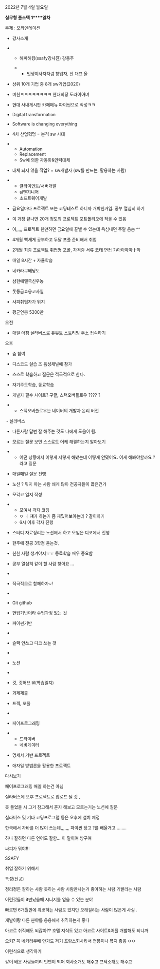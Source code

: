 2022년 7월 4일 월요일

**실무형** **풀스택** **1****일차**

주제 : 오리엔테이션



- 강사소개

- - 해피해킹(ssafy강사진) 강동주

  - - 멋쟁이사자처럼 창업자, 전 대표 올

 

- 상위 10개 기업 중 8개 sw기업(2020)

- 미친ㅋㅋㅋㅋㅋㅋㅋㅋ 현대회장 도라이아녀 

- 현대 사내게시판 카페메뉴 파이썬으로 작성ㅋㅋ

- Digital transformation

- Software is changing everything

- 4차 산업혁명 = 본격 sw 시대

- - Automation
  - Replacement
  - Sw에 의한 자동화&인력대체 



- 대체 되지 않을 직업? = sw개발자 (sw를 만드는, 활용하는 사람)

- - 클라이언트/서버개발
  - ai엔지니어
  - 소프트웨어개발



- 금요일마다 프로젝트 또는 코딩테스트 하니까 개빡센거임. 공부 열심히 하기 
- 이 과정 끝나면 20개 정도의 프로젝트 포트폴리오에 적을 수 있음 
- 아,,,,, 프로젝트 웬만하면 금요일에 끝낼 수 있는데 욕심내면 주말 음슴 ^^ 
- 4개월 빡세게 공부하고 두달 포폴 준비해서 취업
- 2개월 최종 프로젝트 취업형 포폴, 자격증 서류 코테 면접 갸아아아아ㅏ악 
- 매일 8시간 + 자율학습 



- 네카라쿠배당토 
- 삼현에엘국신우농 
- 롯동금효웅코사일
- 사피취업자가 뭐지 
- 평균연봉 5300만 





오전

- 매일 아침 실라버스로 유뷰트 스트리밍 주소 접속하기 



오후

- 줌 참여
- 디스코드 실습 조 음성채널에 참가  



- 스스로 학습하고 질문은 적극적으로 한다. 

- 자기주도학습, 동료학습 

- 개발자 필수 사이트? 구글, 스택오버플로우 ???? ?

- - 스택오버플로우는 네이버의 개발자 온리 버전

​	-	실라버스 

- 다른사람 답변 잘 해주는 것도 나에게 도움이 됨. 

- 모르는 질문 보면 스스로도 어케 해결하는지 알아보기 

- - 어떤 상황에서 이렇게 저렇게 해봤는데 어떻게 안됐어요. 어케 해봐야할까요 ? 라고 질문 



- 매일매일 설문 진행



- 노션 ? 뭐지 아는 사람 왜케 많아 전공자들이 많은건가





- 모각코 일지 작성 

- - 모여서 각자 코딩 
  - ㅇ ㅓ 쟤가 하는거 좀 재밌어보이는데 ? 같이하기 
  - 6시 이후 각자 진행 



- 스터디 자료정리는 노션에서 하고 모임은 디코에서 진행 



- 한주에 전공 3학점 듣는것, 

- 친한 사람 생겨야지ㅜㅜ 동료학습 매우 중요함 

- 공부 열심히 같이 할 사람 찾아요 …

- 

- 적극적으로 함께하자~!

- 

- Git github 

- 현업기반이라 수업과정 있는 것 

- 파이썬기반

- 

- 슬랙 안쓰고 디코 쓰는 것 

- 

- 노션 

- 

- 깃, 깃허브 til(학습일지)

- 과제제출

- 프젝, 포폴 

- 

- 페어프로그래밍 

- - 드라이버
  - 네비게이터 





- 명세서 기반 프로젝트 
- 애자일 방법론을 활용한 프로젝트 





다시보기 

페어프로그래밍 매일 하는건 아님



실라버스에 오후 프로젝트로 업로드 될 것 , 

못 들었을 시 그거 참고해서 혼자 해보고 모르는거는 노션에 질문 



실라버스 및 기타 코딩프로그램 등은 오후에 설치 예정 







한국에서 자바를 더 많이 쓰는데,,,,,,, 파이썬 장고 ?를 배울거고 ……..

하나 잘하면 다른 언어도 잘함… 이 말이여 방구여 







싸피가 뭐야!!!

SSAFY



취업 잘하기 위해서 

특성(전공) 

정리정돈 잘하는 사람 못하는 사람 사람만나는거 좋아하는 사람 기빨리는 사람

이런것들이 it만났을때 시너지를 얻을 수 있는 분야 



빠르면 6개월만에 취뽀하는 사람도 있지만 오래걸리는 사람이 많은게 사실 .  

개발이랑 다른 분야를 응용해서 취직하는게 좋다 

아코르 취직해도 되잖아?? 호텔 지식도 있고 아코르 사이트&어플 개발해도 되니까 

오키? 꼭 네카라쿠배 안가도 저기 프랑스회사라서 연봉이나 복지 좋음 ㅇㅇ 

이런식으로 생각하기 



같이 배운 사람들끼리 인연이 되어 회사소개도 해주고 프젝소개도 해주고 